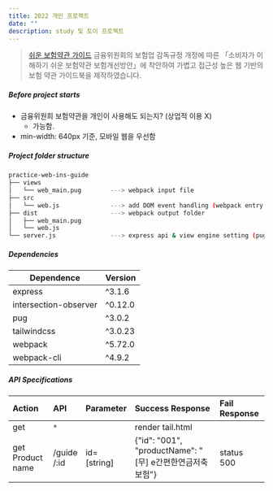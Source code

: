 ```yaml
---
title: 2022 개인 프로젝트
date: ""
description: study 및 토이 프로젝트
---
```

> [쉬운 보험약관 가이드](https://www.fsc.go.kr/po010101/74513?srchCtgry=&curPage=38&srchKey=&srchText=&srchBeginDt=&srchEndDt=)
금융위원회의 보험업 감독규정 개정에 따른 「소비자가 이해하기 쉬운 보험약관 보험개선방안」에 착안하여 가볍고 접근성 높은 웹 기반의 보험 약관 가이드북을 제작하였습니다. 


##### Before project starts 
- 금융위원희 보험약관을 개인이 사용해도 되는지? (상업적 이용 X) 
    - 가능함.
- min-width: 640px 기준, 모바일 웹을 우선함


##### Project folder structure
``` bash 
practice-web-ins-guide
├── views
│   └── web_main.pug        ---> webpack input file
├── src
│   └── web.js              ---> add DOM event handling (webpack entry file)
├── dist                    ---> webpack output folder 
│   ├── web_main.pug 
│   └── web.js 
└── server.js               ---> express api & view engine setting (pug)
```

##### Dependencies 
Dependence             |Version
-----------------------|-------
express                | ^3.1.6
intersection-observer  | ^0.12.0
pug                    | ^3.0.2
tailwindcss            | ^3.0.23
webpack                | ^5.72.0
webpack-cli            | ^4.9.2


##### API Specifications

| Action | API | Parameter  | Success Response | Fail Response  |
| :----- | :-- | :--------- | :--------------- | :------------- | 
| get    | `*` |            | render tail.html |                |
| get<br/>Product name| /guide<br/>/:id|id=<br/>[string]  | {"id": "001", "productName": "[무] e간편한연금저축보험"}| status 500|